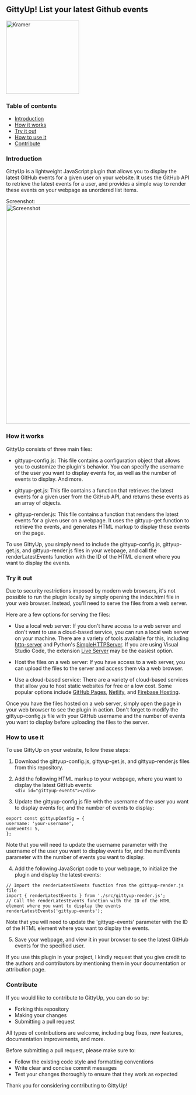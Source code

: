 ## GittyUp! List your latest Github events
  
<img width="200" alt="Kramer" src="https://user-images.githubusercontent.com/70780322/219974374-3f80ba88-bc2c-458d-8f89-bfe6e270aeaa.png">

  
### Table of contents  
+ [Introduction](#introduction)  
+ [How it works](#how-it-works)  
+ [Try it out](#try-it-out)  
+ [How to use it](#how-to-use-it)  
+ [Contribute](#contribute)   
  
### Introduction  
  GittyUp is a lightweight JavaScript plugin that allows you to display the latest GitHub events for a given user on your website. 
  It uses the GitHub API to retrieve the latest events for a user, and provides a simple way to render these events on your webpage as unordered list items.  
    
  Screenshot:  
  <img width="600" alt="Screenshot" src="https://user-images.githubusercontent.com/70780322/220052435-30626c66-0d8c-4069-be3e-d7497a4a2bd3.png">  
  
### How it works  
  
GittyUp consists of three main files:

+ gittyup-config.js: This file contains a configuration object that allows you to customize the plugin's behavior. You can specify the username 
of the user you want to display events for, as well as the number of events to display. And more.

+ gittyup-get.js: This file contains a function that retrieves the latest events for a given user from the GitHub API, and returns these events 
as an array of objects.

+ gittyup-render.js: This file contains a function that renders the latest events for a given user on a webpage. It uses the gittyup-get function 
to retrieve the events, and generates HTML markup to display these events on the page.

To use GittyUp, you simply need to include the gittyup-config.js, gittyup-get.js, and gittyup-render.js files in your webpage, and call the 
renderLatestEvents function with the ID of the HTML element where you want to display the events.  
  
### Try it out  
  
  Due to security restrictions imposed by modern web browsers, it's not possible to run the plugin locally by simply opening the index.html file in your web browser. Instead, you'll need to serve the files from a web server.  
  
Here are a few options for serving the files:  
  
+ Use a local web server: If you don't have access to a web server and don't want to use a cloud-based service, you can run a local web server on your machine. There are a variety of tools available for this, including [http-server](https://www.npmjs.com/package/http-server) and Python's [SimpleHTTPServer](https://docs.python.org/2/library/simplehttpserver.html). If you are using Visual Studio Code, the extension [Live Server](https://github.com/ritwickdey/vscode-live-server) may be the easiest option.
  
+ Host the files on a web server: If you have access to a web server, you can upload the files to the server and access them via a web browser.  
  
+ Use a cloud-based service: There are a variety of cloud-based services that allow you to host static websites for free or a low cost. Some popular options include [GitHub Pages](https://pages.github.com/), [Netlify](https://www.netlify.com/), and [Firebase Hosting](https://firebase.google.com/products/hosting).  
   
Once you have the files hosted on a web server, simply open the page in your web browser to see the plugin in action. Don't forget to modify the gittyup-config.js file with your GitHub username and the number of events you want to display before uploading the files to the server.  
  
### How to use it  
  
To use GittyUp on your website, follow these steps:

1. Download the gittyup-config.js, gittyup-get.js, and gittyup-render.js files from this repository.  
  
2. Add the following HTML markup to your webpage, where you want to display the latest GitHub events:  
```<div id="gittyup-events"></div>```  
  
3. Update the gittyup-config.js file with the username of the user you want to display events for, and the number of events to display:  

```
export const gittyupConfig = {
username: 'your-username',
numEvents: 5,
};
```  
  
Note that you will need to update the username parameter with the username of the user you want to display events for, and the numEvents parameter with the number of events you want to display.  
  
4. Add the following JavaScript code to your webpage, to initialize the plugin and display the latest events:

```
// Import the renderLatestEvents function from the gittyup-render.js file
import { renderLatestEvents } from './src/gittyup-render.js';
// Call the renderLatestEvents function with the ID of the HTML element where you want to display the events
renderLatestEvents('gittyup-events');
```    
  
Note that you will need to update the 'gittyup-events' parameter with the ID of the HTML element where you want to display the events.  
    
5. Save your webpage, and view it in your browser to see the latest GitHub events for the specified user.  
  
  If you use this plugin in your project, I kindly request that you give credit to the authors and contributors by mentioning them in your documentation 
  or attribution page.
  
### Contribute   
  
If you would like to contribute to GittyUp, you can do so by:  
  
+ Forking this repository
+ Making your changes
+ Submitting a pull request  
  
All types of contributions are welcome, including bug fixes, new features, documentation improvements, and more.  
  
Before submitting a pull request, please make sure to:  
  
+ Follow the existing code style and formatting conventions
+ Write clear and concise commit messages
+ Test your changes thoroughly to ensure that they work as expected  
   
Thank you for considering contributing to GittyUp!
  
